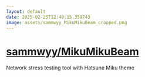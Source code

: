 ```yaml
---
layout: default
date: 2025-02-25T12:40:15.359743
image: assets/sammwyy_MikuMikuBeam_cropped.png
---
```


# [sammwyy/MikuMikuBeam](https://github.com/sammwyy/MikuMikuBeam)

Network stress testing tool with Hatsune Miku theme
